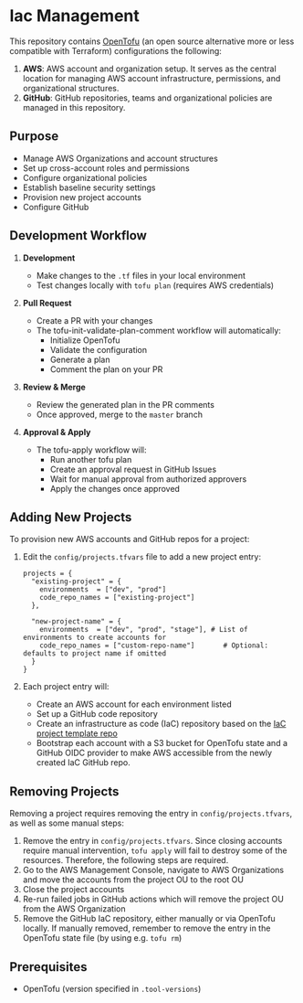 # Iac Management

This repository contains [OpenTofu](https://opentofu.org/) (an open source alternative more or less compatible with Terraform) configurations the following:
1. **AWS**: AWS account and organization setup. It serves as the central location for managing AWS account infrastructure, permissions, and organizational structures.
2. **GitHub**: GitHub repositories, teams and organizational policies are managed in this repository.

## Purpose

- Manage AWS Organizations and account structures
- Set up cross-account roles and permissions
- Configure organizational policies
- Establish baseline security settings
- Provision new project accounts
- Configure GitHub

## Development Workflow

1. **Development**
   - Make changes to the `.tf` files in your local environment
   - Test changes locally with `tofu plan` (requires AWS credentials)

2. **Pull Request**
   - Create a PR with your changes
   - The tofu-init-validate-plan-comment workflow will automatically:
     - Initialize OpenTofu
     - Validate the configuration
     - Generate a plan
     - Comment the plan on your PR

3. **Review & Merge**
   - Review the generated plan in the PR comments
   - Once approved, merge to the `master` branch

4. **Approval & Apply**
   - The tofu-apply workflow will:
     - Run another tofu plan
     - Create an approval request in GitHub Issues
     - Wait for manual approval from authorized approvers
     - Apply the changes once approved

## Adding New Projects

To provision new AWS accounts and GitHub repos for a project:

1. Edit the `config/projects.tfvars` file to add a new project entry:

   ```hcl
   projects = {
     "existing-project" = {
       environments  = ["dev", "prod"]
       code_repo_names = ["existing-project"]
     },

     "new-project-name" = {
       environments  = ["dev", "prod", "stage"], # List of environments to create accounts for
       code_repo_names = ["custom-repo-name"]       # Optional: defaults to project name if omitted
     }
   }

2. Each project entry will:
   - Create an AWS account for each environment listed
   - Set up a GitHub code repository
   - Create an infrastructure as code (IaC) repository based on the [IaC project template repo](https://github.com/vintech-as/iac-project-template)
   - Bootstrap each account with a S3 bucket for OpenTofu state and a GitHub OIDC provider to make AWS accessible from the newly created IaC GitHub repo.

## Removing Projects

Removing a project requires removing the entry in `config/projects.tfvars`, as well as some manual steps:

1. Remove the entry in `config/projects.tfvars`. Since closing accounts require manual intervention, `tofu apply` will fail to destroy some of the resources. Therefore, the following steps are required.
2. Go to the AWS Management Console, navigate to AWS Organizations and move the accounts from the project OU to the root OU
3. Close the project accounts
4. Re-run failed jobs in GitHub actions which will remove the project OU from the AWS Organization
5. Remove the GitHub IaC repository, either manually or via OpenTofu locally. If manually removed, remember to remove the entry in the OpenTofu state file (by using e.g. `tofu rm`)

## Prerequisites

- OpenTofu (version specified in `.tool-versions`)